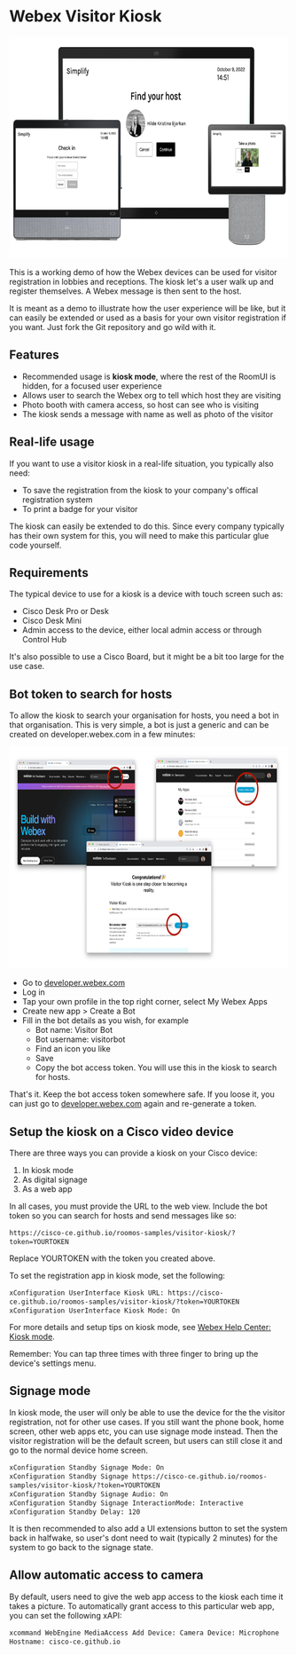



# Webex Visitor Kiosk

<img style="height: 400px; width: auto" src="./assets/kiosk.png" />

This is a working demo of how the Webex devices can be used for visitor registration in lobbies and receptions. The kiosk let's a user walk up and register themselves. A Webex message is then sent to the host.

It is meant as a demo to illustrate how the user experience will be like, but it can easily be extended or used as a basis for your own visitor registration if you want. Just fork the Git repository and go wild with it.


## Features

* Recommended usage is **kiosk mode**, where the rest of the RoomUI is hidden, for a focused user experience
* Allows user to search the Webex org to tell which host they are visiting
* Photo booth with camera access, so host can see who is visiting
* The kiosk sends a message with name as well as photo of the visitor

## Real-life usage

If you want to use a visitor kiosk in a real-life situation, you typically also need:

* To save the registration from the kiosk to your company's offical registration system
* To print a badge for your visitor

The kiosk can easily be extended to do this. Since every company typically has their own system for this, you will need to make this particular glue code yourself.

## Requirements

The typical device to use for a kiosk is a device with touch screen such as:
* Cisco Desk Pro or Desk
* Cisco Desk Mini
* Admin access to the device, either local admin access or through Control Hub

It's also possible to use a Cisco Board, but it might be a bit too large for the use case.

## Bot token to search for hosts

To allow the kiosk to search your organisation for hosts, you need a bot in that organisation. This is very simple, a bot is just a generic and can be created on developer.webex.com in a few minutes:

<img style="height: 400px; width: auto" src="./assets/bottoken.png" />


* Go to [developer.webex.com](https://developer.webex.com)
* Log in
* Tap your own profile in the top right corner, select My Webex Apps
* Create new app > Create a Bot
* Fill in the bot details as you wish, for example
  * Bot name: Visitor Bot
  * Bot username: visitorbot
  * Find an icon you like
  * Save
  * Copy the bot access token. You will use this in the kiosk to search for hosts.

That's it. Keep the bot access token somewhere safe. If you loose it, you can just go to [developer.webex.com](https://developer.webex.com/my-apps) again and re-generate a token.


## Setup the kiosk on a Cisco video device

There are three ways you can provide a kiosk on your Cisco device:

1. In kiosk mode
2. As digital signage
3. As a web app

In all cases, you must provide the URL to the web view. Include the bot token so you can search for hosts and send messages like so:

```
https://cisco-ce.github.io/roomos-samples/visitor-kiosk/?token=YOURTOKEN
```

Replace YOURTOKEN with the token you created above.

To set the registration app in kiosk mode, set the following:

```
xConfiguration UserInterface Kiosk URL: https://cisco-ce.github.io/roomos-samples/visitor-kiosk/?token=YOURTOKEN
xConfiguration UserInterface Kiosk Mode: On
```

For more details and setup tips on kiosk mode, see [Webex Help Center: Kiosk mode](https://help.webex.com/en-us/article/ol1th3/Configure-Kiosk-mode-on-Board-and-Desk-Series-devices).

Remember: You can tap three times with three finger to bring up the device's settings menu.

## Signage mode

In kiosk mode, the user will only be able to use the device for the the visitor registration, not for other use cases. If you still want the phone book, home screen, other web apps etc, you can use signage mode instead. Then the visitor registration will be the default screen, but users can still close it and go to the normal device home screen.

```
xConfiguration Standby Signage Mode: On
xConfiguration Standby Signage https://cisco-ce.github.io/roomos-samples/visitor-kiosk/?token=YOURTOKEN
xConfiguration Standby Signage Audio: On
xConfiguration Standby Signage InteractionMode: Interactive
xConfiguration Standby Delay: 120
```

It is then recommended to also add a UI extensions button to set the system back in halfwake, so user's dont need to wait (typically 2 minutes) for the system to go back to the signage state.

## Allow automatic access to camera

By default, users need to give the web app access to the kiosk each time it takes a picture. To automatically grant access to this particular web app, you can set the following xAPI:

```
xcommand WebEngine MediaAccess Add Device: Camera Device: Microphone Hostname: cisco-ce.github.io
```

<!--
How to set up
- Url
- Setting as signage. office hours
- Configure: disable assistant, ultrasound pairing. enable wake on motion
- Settings as kiosk
- Give media access
- Add bot
  - How to create bot

Connecting to printer, corporate visitor system

Misc: replacing webex for host search and messages (create interception point)
-->